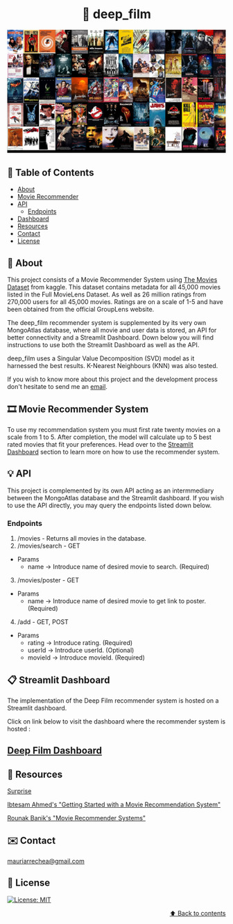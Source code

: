 # <div align="center"> :movie_camera: deep_film </div>

![Alt](/images/movies_collage.jpg "Movies")



## :scroll: Table of Contents

* [About](#newspaper-about)
* [Movie Recommender](#film_strip-movie-recommender)
* [API](#bulb-api)
    * [Endpoints](#endpoints)
* [Dashboard](#clipboard-streamlit-dashboard)
* [Resources](#notebook_with_decorative_cover-resources)
* [Contact](#envelope-contact)
* [License](#key-license)

## :newspaper: About

This project consists of a Movie Recommender System using [The Movies Dataset](https://www.kaggle.com/rounakbanik/the-movies-dataset) from kaggle. This dataset contains metadata for all 45,000 movies listed in the Full MovieLens Dataset. As well as 26 million ratings from 270,000 users for all 45,000 movies. Ratings are on a scale of 1-5 and have been obtained from the official GroupLens website.

The deep_film recommender system is supplemented by its very own MongoAtlas database, where all movie and user data is stored, an API for better connectivity and a Streamlit Dashboard. Down below you will find instructions to use both the Streamlit Dashboard as well as the API.

deep_film uses a Singular Value Decomposition (SVD) model as it harnessed the best results. K-Nearest Neighbours (KNN) was also tested. 

If you wish to know more about this project and the development process don't hesitate to send me an [email](#envelope-contact).

## :film_strip: Movie Recommender System

To use my recommendation system you must first rate twenty movies on a scale from 1 to 5. After completion, the model will calculate up to 5 best rated movies that fit your preferences. Head over to the [Streamlit Dashboard](#streamlit-dashboard) section to learn more on how to use the recommender system.

## :bulb: API 

This project is complemented by its own API acting as an intermmediary between the MongoAtlas database and the Streamlit dashboard. If you wish to use the API directly, you may query the endpoints listed down below.

### Endpoints

1. /movies - Returns all movies in the database.
2. /movies/search - GET
- Params
    - name -> Introduce name of desired movie to search. (Required)
3. /movies/poster - GET
- Params
    - name -> Introduce name of desired movie to get link to poster. (Required)
4. /add - GET, POST
- Params
    - rating -> Introduce rating. (Required)
    - userId -> Introduce userId. (Optional)
    - movieId -> Introduce movieId. (Required)

## :clipboard: Streamlit Dashboard

The implementation of the Deep Film recommender system is hosted on a Streamlit dashboard.

Click on link below to visit the dashboard where the recommender system is hosted :

## [Deep Film Dashboard]()

## :notebook_with_decorative_cover: Resources

[Surprise](https://surprise.readthedocs.io/en/stable/)

[Ibtesam Ahmed's "Getting Started with a Movie Recommendation System"](https://www.kaggle.com/ibtesama/getting-started-with-a-movie-recommendation-system)  

[Rounak Banik's "Movie Recommender Systems"](https://www.kaggle.com/rounakbanik/movie-recommender-systems)
## :envelope: Contact

mauriarrechea@gmail.com
## :key: License
[![License: MIT](https://img.shields.io/badge/License-MIT-yellow.svg)](LICENSE)

<div align="right"><a href="#scroll-table-of-contents">&#11014; Back to contents</a></div>